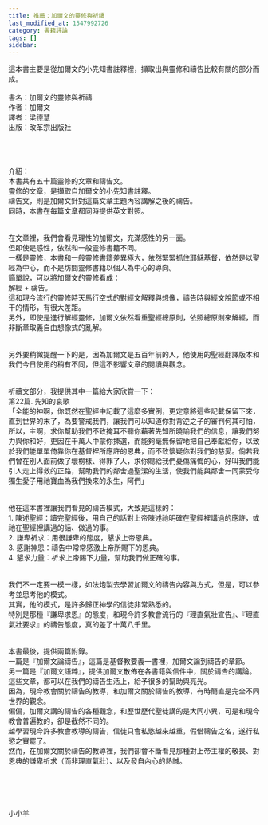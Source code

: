 ```yaml
---
title: 推薦：加爾文的靈修與祈禱
last_modified_at: 1547992726
category: 書籍評論
tags: []
sidebar: 
---
```


<p>這本書主要是從加爾文的小先知書註釋裡，擷取出與靈修和禱告比較有關的部分而成。<!--more--><br/><br/>書名：加爾文的靈修與祈禱<br/>作者：加爾文<br/>譯者：梁德慧<br/>出版：改革宗出版社<br/><br/><br/><br/><br/>介紹：<br/>本書共有五十篇靈修的文章和禱告文。<br/>靈修的文章，是擷取自加爾文的小先知書註釋。<br/>禱告文，則是加爾文針對這篇文章主題內容講解之後的禱告。<br/>同時，本書在每篇文章都同時提供英文對照。<br/><br/><br/>在文章裡，我們會看見理性的加爾文，充滿感性的另一面。<br/>但即使是感性，依然和一般靈修書籍不同。<br/>一樣是靈修，本書和一般靈修書籍差異極大，依然緊緊抓住耶穌基督，依然是以聖經為中心，而不是坊間靈修書籍以個人為中心的導向。<br/>簡單說，可以將加爾文的靈修看成：<br/>解經 + 禱告。<br/>這和現今流行的靈修時天馬行空式的對經文解釋與想像，禱告時與經文脫節或不相干的情形，有很大差距。<br/>另外，即使是進行解經靈修，加爾文依然看重聖經總原則，依照總原則來解經，而非斷章取義自由想像式的亂解。<br/><br/><br/>另外要稍微提醒一下的是，因為加爾文是五百年前的人，他使用的聖經翻譯版本和我們今日使用的稍有不同，但這不影響文章的閱讀與觀念。<br/><br/><br/>祈禱文部分，我提供其中一篇給大家欣賞一下：<br/>第22篇. 先知的哀歌<br/>「全能的神啊，你既然在聖經中記載了這麼多實例，更定意將這些記載保留下來，直到世界的末了，為要警戒我們，讓我們可以知道你對背逆之子的審判何其可怕，所以，主啊，求你幫助我們不致掩耳不聽你藉著先知所曉諭我們的信息，讓我們努力與你和好，更因在千萬人中蒙你揀選，而能夠毫無保留地把自己奉獻給你，以致於我們能單單倚靠你在基督裡所應許的恩典，而不致懷疑你對我們的慈愛。倘若我們曾在別人面前做了壞榜樣、得罪了人，求你賜給我們憂傷痛悔的心，好叫我們能引人走上得救的正路，幫助我們的鄰舍過聖潔的生活，使我們能與鄰舍一同蒙受你獨生愛子用祂寶血為我們換來的永生，阿們」<br/><br/><br/>他在這本書裡讓我們看見的禱告模式，大致是這樣的：<br/>1.	陳述聖經：讀完聖經後，用自己的話對上帝陳述祂明確在聖經裡講過的應許，或祂在聖經裡講過的話、做過的事。<br/>2.	謙卑祈求：用很謙卑的態度，懇求上帝恩典。<br/>3.	感謝神恩：禱告中常常感激上帝所賜下的恩典。<br/>4.	懇求力量：祈求上帝賜下力量，幫助我們做正確的事。<br/><br/><br/>我們不一定要一模一樣，如法炮製去學習加爾文的禱告內容與方式，但是，可以參考並思考他的模式。<br/>其實，他的模式，是許多歸正神學的信徒非常熟悉的。<br/>特別是那種『謙卑求恩』的態度，和現今許多教會流行的『理直氣壯宣告』、『理直氣壯要求』的禱告態度，真的差了十萬八千里。<br/><br/><br/>本書最後，提供兩篇附錄。<br/>一篇是『加爾文論禱告』，這篇是基督教要義一書裡，加爾文論到禱告的章節。<br/>另一篇是『加爾文語粹』，提供加爾文散佈在各書籍與信件中，關於禱告的講論。<br/>這些文章，都可以在我們的禱告生活上，給予很多的幫助與亮光。<br/>因為，現今教會關於禱告的教導，和加爾文關於禱告的教導，有時簡直是完全不同世界的觀念。<br/>偏偏，加爾文講的禱告的各種觀念，和歷世歷代聖徒講的是大同小異，可是和現今教會普遍教的，卻是截然不同的。<br/>越學習現今許多教會教導的禱告，信徒只會私慾越來越重，假借禱告之名，遂行私慾之實罷了。<br/>然而，在加爾文關於禱告的教導裡，我們卻會不斷看見那種對上帝主權的敬畏、對恩典的謙卑祈求（而非理直氣壯）、以及發自內心的熱誠。<br/><br/><br/><br/><br/><br/>小小羊
</p>